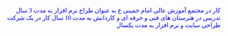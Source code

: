 <div style='direction:rtl;font-family:tohoma;color:blue'>

 کار در مجتمع آموزش عالی امام خمینی ع به عنوان طراح نرم افزار به مدت 3 سال
 تدریس در هنرستان های فنی و حرفه ای و کاردانش به مدت 10 سال
 کار در یک شرکت طراحی سایت و نرم افزار به مدت یکسال
</div>
